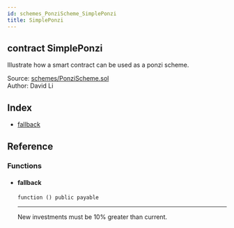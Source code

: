 ```yaml
---
id: schemes_PonziScheme_SimplePonzi
title: SimplePonzi
---
```


<div class="contract-doc"><div class="contract"><h2 class="contract-header"><span class="contract-kind">contract</span> SimplePonzi</h2><p class="description">Illustrate how a smart contract can be used as a ponzi scheme.</p><div class="source">Source: <a href="https://github.com/FriendlyUser/solidity-smart-contracts.git//blob/v0.1.0/contracts/schemes/PonziScheme.sol" target="_blank">schemes/PonziScheme.sol</a></div><div class="author">Author: David Li</div></div><div class="index"><h2>Index</h2><ul><li><a href="schemes_PonziScheme_SimplePonzi.html#">fallback</a></li></ul></div><div class="reference"><h2>Reference</h2><div class="functions"><h3>Functions</h3><ul><li><div class="item function"><span id="fallback" class="anchor-marker"></span><h4 class="name">fallback</h4><div class="body"><code class="signature">function <strong></strong><span>() </span><span>public </span><span>payable </span></code><hr/><div class="description"><p>New investments must be 10% greater than current.</p></div></div></div></li></ul></div></div></div>
